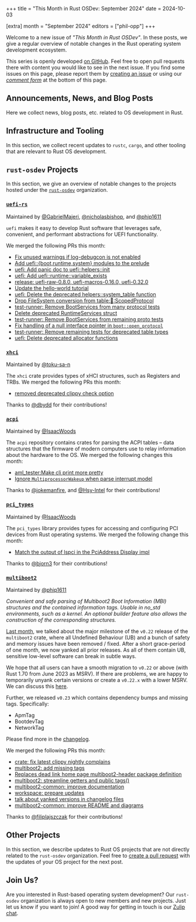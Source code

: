 +++
title = "This Month in Rust OSDev: September 2024"
date = 2024-10-03

[extra]
month = "September 2024"
editors = ["phil-opp"]
+++

Welcome to a new issue of _"This Month in Rust OSDev"_. In these posts, we give a regular overview of notable changes in the Rust operating system development ecosystem.

<!-- more -->

This series is openly developed [on GitHub](https://github.com/rust-osdev/homepage/). Feel free to open pull requests there with content you would like to see in the next issue. If you find some issues on this page, please report them by [creating an issue](https://github.com/rust-osdev/homepage/issues/new) or using our <a href="#comment-form">_comment form_</a> at the bottom of this page.

<!--
    This is a draft for the upcoming "This Month in Rust OSDev (September 2024)" post.
    Feel free to create pull requests against the `next` branch to add your
    content here.
    Please take a look at the past posts on https://rust-osdev.com/ to see the
    general structure of these posts.
-->

## Announcements, News, and Blog Posts

Here we collect news, blog posts, etc. related to OS development in Rust.

<!--
Please follow this template:

- [Title](https://example.com)
  - (optional) Some additional context
-->


## Infrastructure and Tooling

In this section, we collect recent updates to `rustc`, `cargo`, and other tooling that are relevant to Rust OS development.

<!--
    Please use the following template:

- [Title](https://example.com)
  - (optional) Some additional context
-->


## `rust-osdev` Projects

In this section, we give an overview of notable changes to the projects hosted under the [`rust-osdev`](https://github.com/rust-osdev/about) organization.

<!--
    Please use the following template:

    ### [`repo_name`](https://github.com/rust-osdev/repo_name)
    <span class="maintainers">Maintained by [@maintainer_1](https://github.com/maintainer_1)</span>

    The `repo_name` crate ...<<short introduction>>...

    We merged the following changes this month:
    <<changelog, either in list or text form>>
-->

### [`uefi-rs`](https://github.com/rust-osdev/uefi-rs)
<span class="maintainers">Maintained by [@GabrielMajeri](https://github.com/GabrielMajeri), [@nicholasbishop](https://github.com/nicholasbishop), and [@phip1611](https://github.com/phip1611)</span>

`uefi` makes it easy to develop Rust software that leverages safe, convenient,
and performant abstractions for UEFI functionality.

We merged the following PRs this month:

- [Fix unused warnings if log-debugcon is not enabled](https://github.com/rust-osdev/uefi-rs/pull/1389)
- [Add uefi::{boot,runtime,system} modules to the prelude](https://github.com/rust-osdev/uefi-rs/pull/1390)
- [uefi: Add panic doc to uefi::helpers::init](https://github.com/rust-osdev/uefi-rs/pull/1391)
- [uefi: Add uefi::runtime::variable_exists](https://github.com/rust-osdev/uefi-rs/pull/1392)
- [release: uefi-raw-0.8.0, uefi-macros-0.16.0, uefi-0.32.0](https://github.com/rust-osdev/uefi-rs/pull/1396)
- [Update the hello-world tutorial](https://github.com/rust-osdev/uefi-rs/pull/1397)
- [uefi: Delete the deprecated helpers::system_table function](https://github.com/rust-osdev/uefi-rs/pull/1398)
- [Drop FileSystem conversion from table::boot::ScopedProtocol](https://github.com/rust-osdev/uefi-rs/pull/1399)
- [test-runner: Remove BootServices from many protocol tests](https://github.com/rust-osdev/uefi-rs/pull/1405)
- [Delete deprecated RuntimeServices struct](https://github.com/rust-osdev/uefi-rs/pull/1404)
- [test-runner: Remove BootServices from remaining proto tests](https://github.com/rust-osdev/uefi-rs/pull/1406)
- [Fix handling of a null interface pointer in `boot::open_protocol`](https://github.com/rust-osdev/uefi-rs/pull/1410)
- [test-runner: Remove remaining tests for deprecated table types](https://github.com/rust-osdev/uefi-rs/pull/1415)
- [uefi: Delete deprecated allocator functions](https://github.com/rust-osdev/uefi-rs/pull/1416)

<!-- - [test-runner: Remove accidental debug log](https://github.com/rust-osdev/uefi-rs/pull/1412) -->
<!-- - [nix/niv: update formatter (nixpkgs-fmt is deprecated)](https://github.com/rust-osdev/uefi-rs/pull/1395) -->
<!-- - [chore(deps): update crate-ci/typos action to v1.24.3](https://github.com/rust-osdev/uefi-rs/pull/1387) -->
<!-- - [chore(deps): lock file maintenance](https://github.com/rust-osdev/uefi-rs/pull/1388) -->
<!-- - [chore(deps): update crate-ci/typos action to v1.24.5](https://github.com/rust-osdev/uefi-rs/pull/1393) -->
<!-- - [chore(deps): lock file maintenance](https://github.com/rust-osdev/uefi-rs/pull/1394) -->
<!-- - [chore(deps): lock file maintenance](https://github.com/rust-osdev/uefi-rs/pull/1402) -->
<!-- - [chore(deps): update crate-ci/typos action to v1.24.6](https://github.com/rust-osdev/uefi-rs/pull/1407) -->
<!-- - [chore(deps): lock file maintenance](https://github.com/rust-osdev/uefi-rs/pull/1409) -->
<!-- - [chore(deps): update dependency ubuntu to v24](https://github.com/rust-osdev/uefi-rs/pull/1411) -->
<!-- - [chore(deps): update cachix/install-nix-action action to v29](https://github.com/rust-osdev/uefi-rs/pull/1413) -->
<!-- - [chore(deps): lock file maintenance](https://github.com/rust-osdev/uefi-rs/pull/1414) -->
<!-- - [fix(deps): update rust crate regex to v1.11.0](https://github.com/rust-osdev/uefi-rs/pull/1420) -->
<!-- - [fix(deps): update rust crate syn to v2.0.79](https://github.com/rust-osdev/uefi-rs/pull/1419) -->


### [`xhci`](https://github.com/rust-osdev/xhci)
<span class="maintainers">Maintained by [@toku-sa-n](https://github.com/toku-sa-n)</span>

The `xhci` crate provides types of xHCI structures, such as Registers and TRBs. We merged the following PRs this month:

- [removed deprecated clippy check option](https://github.com/rust-osdev/xhci/pull/174)

Thanks to [@dbydd](https://github.com/dbydd) for their contributions!



### [`acpi`](https://github.com/rust-osdev/acpi)
<span class="maintainers">Maintained by [@IsaacWoods](https://github.com/IsaacWoods)</span>

The `acpi` repository contains crates for parsing the ACPI tables – data structures that the firmware of modern computers use to relay information about the hardware to the OS. We merged the following changes this month:

- [aml_tester:Make cli print more pretty](https://github.com/rust-osdev/acpi/pull/221)
- [Ignore `MultiprocessorWakeup` when parse interrupt model](https://github.com/rust-osdev/acpi/pull/220)

Thanks to [@jokemanfire](https://github.com/jokemanfire), and [@Hsy-Intel](https://github.com/Hsy-Intel) for their contributions!


### [`pci_types`](https://github.com/rust-osdev/pci_types)
<span class="maintainers">Maintained by [@IsaacWoods](https://github.com/IsaacWoods)</span>

The `pci_types` library provides types for accessing and configuring PCI devices from Rust operating systems. We merged the following change this month:

- [Match the output of lspci in the PciAddress Display impl](https://github.com/rust-osdev/pci_types/pull/34)

Thanks to [@bjorn3](https://github.com/bjorn3) for their contributions!



### [`multiboot2`](https://github.com/rust-osdev/multiboot2)
<span class="maintainers">Maintained by [@phip1611](https://github.com/phip1611)</span>

_Convenient and safe parsing of Multiboot2 Boot Information (MBI) structures and
the contained information tags. Usable in no_std environments, such as a kernel.
An optional builder feature also allows the construction of the corresponding
structures._

[Last month](../2024-08), we talked about the major milestone of the `v0.22`
release of the `multiboot2` crate, where all Undefined Behaviour (UB) and a
bunch of safety and memory issues have been removed / fixed. After a short
grace-period of one month, we now yanked all prior releases. As all of them
contain UB, sensitive low-level software can break in subtle ways.

We hope that all users can have a smooth migration to `v0.22` or above
(with Rust 1.70 from June 2023 as MSRV). If there are problems, we
are happy to temporarily unyank certain versions or create a `v0.22.x`
with a lower MSRV. We can discuss this
[here](https://github.com/rust-osdev/multiboot2/issues/237).

Further, we released `v0.23` which contains dependency bumps and missing
tags. Specifically:
- ApmTag
- BootdevTag
- NetworkTag

Please find more in the [changelog](https://github.com/rust-osdev/multiboot2/blob/main/multiboot2/CHANGELOG.md).

We merged the following PRs this month:

<!-- - [build(deps): bump crate-ci/typos from 1.23.6 to 1.24.3](https://github.com/rust-osdev/multiboot2/pull/230) -->
- [crate: fix latest clippy nightly complains](https://github.com/rust-osdev/multiboot2/pull/231)
- [multiboot2: add missing tags](https://github.com/rust-osdev/multiboot2/pull/229)
- [Replaces dead link home page multiboot2-header package definition](https://github.com/rust-osdev/multiboot2/pull/232)
- [multiboot2: streamline getters and public tags()](https://github.com/rust-osdev/multiboot2/pull/235)
- [multiboot2-common: improve documentation](https://github.com/rust-osdev/multiboot2/pull/236)
- [workspace: prepare updates](https://github.com/rust-osdev/multiboot2/pull/233)
- [talk about yanked versions in changelog files](https://github.com/rust-osdev/multiboot2/pull/239)
- [multiboot2-common: improve README and diagrams](https://github.com/rust-osdev/multiboot2/pull/240)

Thanks to [@filiplajszczak](https://github.com/filiplajszczak) for their contributions!

## Other Projects

In this section, we describe updates to Rust OS projects that are not directly related to the `rust-osdev` organization. Feel free to [create a pull request](https://github.com/rust-osdev/homepage/pulls) with the updates of your OS project for the next post.

<!--
    Please use the following template:

    ### [`owner_name/repo_name`](https://github.com/rust-osdev/owner_name/repo_name)
    <span class="maintainers">(Section written by [@your_github_name](https://github.com/your_github_name))</span>

    ...<<your project updates>>...
-->


## Join Us?

Are you interested in Rust-based operating system development? Our `rust-osdev` organization is always open to new members and new projects. Just let us know if you want to join! A good way for getting in touch is our [Zulip chat](https://rust-osdev.zulipchat.com).
